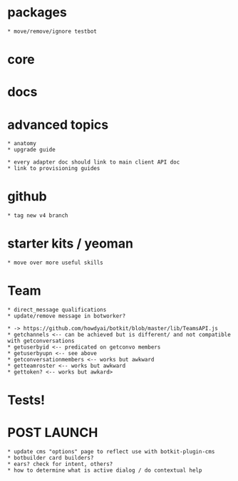 # packages

    * move/remove/ignore testbot

# core
# docs

# advanced topics
    * anatomy
    * upgrade guide

    * every adapter doc should link to main client API doc
    * link to provisioning guides

# github

    * tag new v4 branch

# starter kits / yeoman

    * move over more useful skills

# Team 

    * direct_message qualifications
    * update/remove message in botworker?

    * -> https://github.com/howdyai/botkit/blob/master/lib/TeamsAPI.js
    * getchannels <-- can be achieved but is different/ and not compatible with getconversations
    * getuserbyid <-- predicated on getconvo members
    * getuserbyupn <-- see above
    * getconversationmembers <-- works but awkward
    * getteamroster <-- works but awkward
    * gettoken? <-- works but awkard>


# Tests!

# POST LAUNCH

    * update cms "options" page to reflect use with botkit-plugin-cms
    * botbuilder card builders?
    * ears? check for intent, others?
    * how to determine what is active dialog / do contextual help
